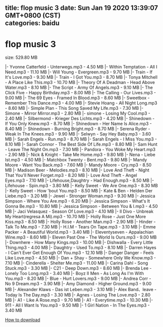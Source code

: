 
title: flop music 3
date: Sun Jan 19 2020 13:39:07 GMT+0800 (CST)    
categories: baidu
---

# flop music 3
size: 529.80 MB
 
 
|- Yvonne Catterfeld - Unterwegs.mp3 - 4.50 MB
|- Within Temptation - All I Need.mp3 - 11.10 MB
|- Will Young - Evergreen.mp3 - 9.70 MB
|- Train - If It's Love.mp3 - 9.30 MB
|- Train - I Got You.mp3 - 8.70 MB
|- Tonya Mitchell - A Place Like This.mp3 - 10.70 MB
|- Theory Of A Deadman - Head Above Water.mp3 - 8.10 MB
|- The Script - Army Of Angels.mp3 - 9.10 MB
|- The Click Five - Happy Birthday.mp3 - 8.00 MB
|- The Calling - Our Lives.mp3 - 9.00 MB
|- The 69 Eyes - Framed In Blood.mp3 - 8.60 MB
|- Sweetbox - Remember This Dance.mp3 - 4.00 MB
|- Stevie Hoang - All Night Long.mp3 - 8.60 MB
|- Simple Plan - This Song Saved My Life.mp3 - 7.30 MB
|- Simone - Mirror Mirror.mp3 - 2.80 MB
|- simone - Losing My Cool.mp3 - 2.40 MB
|- Silbermond - Krieger Des Lichts.mp3 - 4.20 MB
|- Shinedown - If You Only Knew.mp3 - 8.70 MB
|- Shinedown - Her Name Is Alice.mp3 - 8.40 MB
|- Shinedown - Burning Bright.mp3 - 8.70 MB
|- Serena Ryder - Weak In The Knees.mp3 - 9.90 MB
|- Selwyn - Say Hey Baby.mp3 - 3.60 MB
|- Sarah Engels - Run.mp3 - 8.70 MB
|- Sarah Engels - I Miss You.mp3 - 8.10 MB
|- Sarah Connor - The Best Side Of Life.mp3 - 8.80 MB
|- Sam Hunt - Leave The Night On.mp3 - 7.30 MB
|- Pandora - You Woke My Heart.mp3 - 2.90 MB
|- Nick & Knight - Take Me Home.mp3 - 9.80 MB
|- Nena - Liebe Ist.mp3 - 4.50 MB
|- Matchbox Twenty - Bent.mp3 - 9.80 MB
|- Mandy Moore - Want You Back.mp3 - 7.60 MB
|- Mandy Moore - Cry.mp3 - 8.50 MB
|- Madison Beer - Melodies.mp3 - 8.10 MB
|- Love And Theft - Night That You'll Never Forget.mp3 - 8.20 MB
|- Love And Theft - Angel Eyes.mp3 - 7.10 MB
|- Lifehouse,Daughtry - Had Enough.mp3 - 8.50 MB
|- Lifehouse - Spin.mp3 - 3.80 MB
|- Kelly Sweet - We Are One.mp3 - 8.30 MB
|- Kelly Sweet - How 'bout You.mp3 - 8.50 MB
|- Kate & Ben - Helden Der Liebe.mp3 - 3.20 MB
|- Jewel - Stronger Woman.mp3 - 9.30 MB
|- Jessica Simpson - Where You Are.mp3 - 6.20 MB
|- Jessica Simpson - What's It Gonna Be.mp3 - 10.80 MB
|- Jessica Simpson - Between You & I.mp3 - 4.50 MB
|- Jaci Velasquez - Season Of Love.mp3 - 4.10 MB
|- Il Divo - Unbreak My Heart(regresa A Mi).mp3 - 10.70 MB
|- Holly Rose - Just One More Kiss.mp3 - 8.50 MB
|- Holly Rose - Another Man.mp3 - 2.90 MB
|- Hinder - Talk To Me.mp3 - 7.30 MB
|- H.I.M - Tears On Tape.mp3 - 3.10 MB
|- Emme Packer - A Beautiful World.mp3 - 3.40 MB
|- Eleventyseven - Appalachian Wine.mp3 - 8.60 MB
|- Eleven Past One - The World Is Ours.mp3 - 9.00 MB
|- Downhere - How Many Kings.mp3 - 10.00 MB
|- Dishwalla - Every Little Thing.mp3 - 4.00 MB
|- Daughtry - Used To.mp3 - 8.10 MB
|- Darren Hayes - I Can't Ever Get Enough Of You.mp3 - 12.10 MB
|- Danger Danger - Feels Like Love.mp3 - 4.50 MB
|- Dan + Shay - Somewhere Only We Know.mp3 - 7.10 MB
|- Cinderella - Shelter Me.mp3 - 11.00 MB
|- Carina Dahl - Song Stuck.mp3 - 3.30 MB
|- C21 - Deep Down.mp3 - 8.60 MB
|- Brenda Lee - Lonely Too Long.mp3 - 3.40 MB
|- Boyz II Men - As Long As I'm With You.mp3 - 8.20 MB
|- Blue - Hurt Lovers.mp3 - 9.00 MB
|- Andrea Corr - No 9 Dream.mp3 - 3.90 MB
|- Amy Diamond - Higher Ground.mp3 - 9.00 MB
|- Alexander Klaws - Das ist Leben.mp3 - 3.10 MB
|- Alex Band、leave - Today Is The Day.mp3 - 3.30 MB
|- Agnes - Losing The Love.mp3 - 2.80 MB
|- A1 - Like A Rose.mp3 - 9.70 MB
|- A1 - Everytime.mp3 - 10.30 MB
|- 911 - All I Want Is You.mp3 - 9.50 MB
|- 1 Girl Nation - In The Eyes.mp3 - 3.40 MB

[How to download](https://bpcam.bemobtrk.com/go/2ceec3aa-1ca2-46d6-b9ff-aaa5c184517c?jno=1946)